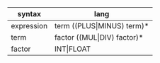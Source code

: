 | syntax     | lang                        |
|------------|-----------------------------|
| expression | term ((PLUS\|MINUS) term)*  |
| term       | factor ((MUL\|DIV) factor)* |
| factor     | INT\|FLOAT                  |
